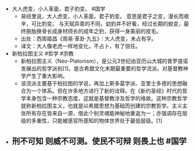 - 大人虎变，小人革面，君子豹变。 #国学
	- 易经里说，大人虎变，小人革面，君子豹变。 意思是君子之变，漫长而艰辛，可比豹变。 与天赋异禀的不同，幼豹并不好看，经过长期的蜕变，最终脱胎换骨长成身材颀长的成年之豹，获得一身美丽的皮毛。
	- 出处：西周姬昌《周易·革卦·九五》：大人虎变，未占有孚。
	- 译文：大人像老虎一样地变化，不占卜，有了信任。
- 新柏拉图主义 #哲学 #宗教
	- 新柏拉图主义（Neo-Platonism），是公元3世纪由亚历山大城的普罗提诺发展出的哲学派别[1]，是古希腊文化末期最重要的哲学流派，对基督教神学产生了重大影响。
	- 该流派主要基于柏拉图的学说，再加上斯多葛学派、亚里士多德的思想融合为一个体系。但在许多地方进行了新的诠释。在《新约圣经》时代的哲学本身包含一种宗教态度，这就是基督教涉及哲学的缘故。这种宗教哲学就称新柏拉图主义，也就是以希腊思想为基础而创建的宗教哲学。主义主张所有存在皆来自一源，借此个别灵魂能神秘地重返为一；亦强调存在层级的多重性，只能被感官所感知的物体世界处于最低层级。[1]
- 刑不可知 则威不可测。使民不可辩 则畏上也 #国学
	-
